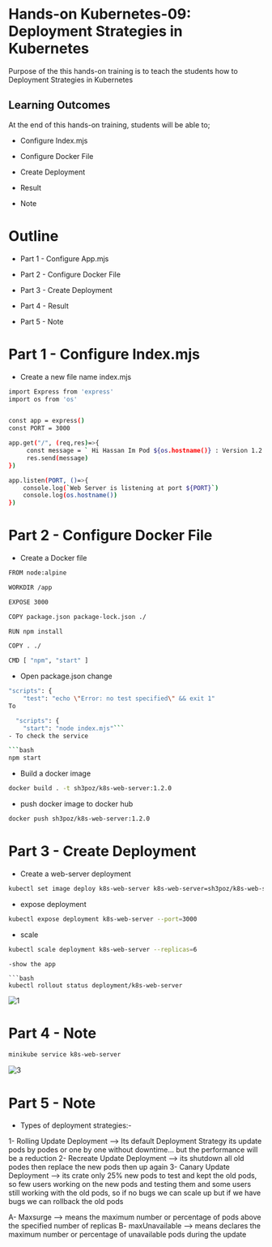 # Hands-on Kubernetes-09: Deployment Strategies in Kubernetes
 

Purpose of the this hands-on training is to teach the students how to Deployment Strategies in Kubernetes 

## Learning Outcomes

At the end of this hands-on training, students will be able to;

-  Configure Index.mjs

-  Configure Docker File 

-  Create Deployment

-  Result 

-  Note 


# Outline
- Part 1 -   Configure App.mjs

- Part 2 -   Configure Docker File 

- Part 3 -   Create Deployment

- Part 4 - Result  

- Part 5 - Note  


# Part 1 - Configure Index.mjs 

- Create a new file name index.mjs

```bash
import Express from 'express'
import os from 'os'


const app = express()
const PORT = 3000

app.get("/", (req,res)=>{
     const message = ` Hi Hassan Im Pod ${os.hostname()} : Version 1.2.0`
     res.send(message)
})

app.listen(PORT, ()=>{
    console.log(`Web Server is listening at port ${PORT}`)
    console.log(os.hostname())
})
```

# Part 2 - Configure Docker File

- Create a Docker file    

```bash
FROM node:alpine

WORKDIR /app

EXPOSE 3000

COPY package.json package-lock.json ./

RUN npm install

COPY . ./

CMD [ "npm", "start" ]
```

- Open package.json change 

```bash
"scripts": {
    "test": "echo \"Error: no test specified\" && exit 1"
To

  "scripts": {
    "start": "node index.mjs"```
- To check the service 

```bash
npm start
```
- Build a docker image 

```bash
docker build . -t sh3poz/k8s-web-server:1.2.0
```
- push docker image to docker hub 

```bash
docker push sh3poz/k8s-web-server:1.2.0
```

# Part 3 - Create Deployment 

- Create a web-server deployment

```bash
kubectl set image deploy k8s-web-server k8s-web-server=sh3poz/k8s-web-server:1.2.0
```
- expose deployment 

```bash
kubectl expose deployment k8s-web-server --port=3000
```
 
- scale 

```bash
kubectl scale deployment k8s-web-server --replicas=6
```

```
-show the app 

```bash
kubectl rollout status deployment/k8s-web-server 
```
![1](https://github.com/SH3POZ/DevOps_Workshop/assets/111190149/ce865cd7-dae3-4d15-9901-20ef57c36093)

# Part 4 - Note

```bash
minikube service k8s-web-server
```
![3](https://github.com/SH3POZ/DevOps_Workshop/assets/111190149/3e1995b3-da3e-4457-9ed2-ecd0f71e02b4)


# Part 5 - Note

- Types of deployment strategies:-

1- Rolling Update Deployment --> Its default Deployment Strategy its update pods by podes or one by one without downtime... but the performance will be a reduction 
2- Recreate Update Deployment --> its shutdown all old podes then replace the new pods then up again 
3- Canary Update Deployment --> its crate only 25% new pods to test and kept the old pods, so few users working on the new pods and testing them and some users still working with the old pods, so if no bugs we can scale up but if we have bugs we can rollback  the old pods

A- Maxsurge --> means the maximum number or percentage of pods above the specified number of replicas 
B- maxUnavailable --> means declares the maximum number or percentage of unavailable pods during the update
